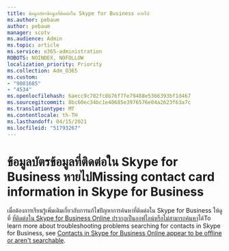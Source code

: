 ```yaml
---
title: ข้อมูลบัตรข้อมูลที่ติดต่อใน Skype for Business หายไป
ms.author: pebaum
author: pebaum
manager: scotv
ms.audience: Admin
ms.topic: article
ms.service: o365-administration
ROBOTS: NOINDEX, NOFOLLOW
localization_priority: Priority
ms.collection: Adm_O365
ms.custom:
- "9001685"
- "4534"
ms.openlocfilehash: 6aecc9c782fc8b76f7fe79488e5366393bf1d467
ms.sourcegitcommit: 8bc60ec34bc1e40685e3976576e04a2623f63a7c
ms.translationtype: MT
ms.contentlocale: th-TH
ms.lasthandoff: 04/15/2021
ms.locfileid: "51793267"
---
```

# <a name="missing-contact-card-information-in-skype-for-business"></a><span data-ttu-id="bf7ba-102">ข้อมูลบัตรข้อมูลที่ติดต่อใน Skype for Business หายไป</span><span class="sxs-lookup"><span data-stu-id="bf7ba-102">Missing contact card information in Skype for Business</span></span>

<span data-ttu-id="bf7ba-103">เมื่อต้องการเรียนรู้เพิ่มเติมเกี่ยวกับการแก้ไขปัญหาการค้นหาที่ติดต่อใน Skype for Business ให้ดูที่ [ที่ติดต่อใน Skype for Business Online ปรากฏเป็นออฟไลน์หรือไม่สามารถค้นหา](https://docs.microsoft.com/skypeforbusiness/troubleshoot/online-contacts/contacts-offline-not-searchable)ได้</span><span class="sxs-lookup"><span data-stu-id="bf7ba-103">To learn more about troubleshooting problems searching for contacts in Skype for Business, see [Contacts in Skype for Business Online appear to be offline or aren't searchable](https://docs.microsoft.com/skypeforbusiness/troubleshoot/online-contacts/contacts-offline-not-searchable).</span></span>
